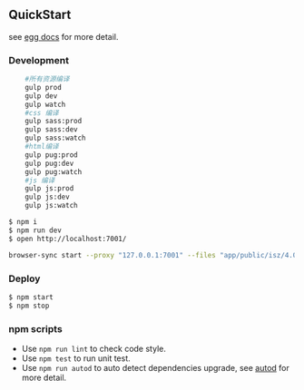 ## QuickStart

<!-- add docs here for user -->

see [egg docs][egg] for more detail.

### Development

```bash
    #所有资源编译
    gulp prod
    gulp dev
    gulp watch
    #css 编译
    gulp sass:prod
    gulp sass:dev
    gulp sass:watch
    #html编译
    gulp pug:prod
    gulp pug:dev
    gulp pug:watch
    #js 编译
    gulp js:prod
    gulp js:dev
    gulp js:watch
```

```bash
$ npm i
$ npm run dev
$ open http://localhost:7001/
```

```bash 
browser-sync start --proxy "127.0.0.1:7001" --files "app/public/isz/4.0/css/*.css,app/public/isz/4.0/js/*.js,app/view/**/*.html"
```

### Deploy

```bash
$ npm start
$ npm stop
```

### npm scripts

- Use `npm run lint` to check code style.
- Use `npm test` to run unit test.
- Use `npm run autod` to auto detect dependencies upgrade, see [autod](https://www.npmjs.com/package/autod) for more detail.


[egg]: https://eggjs.org
